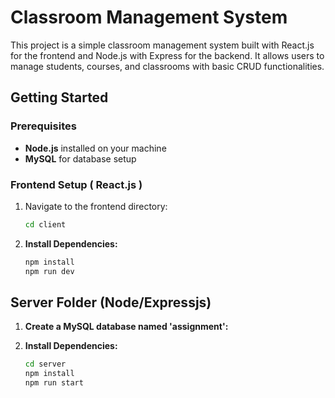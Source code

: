 # Classroom Management System

This project is a simple classroom management system built with React.js for the frontend and Node.js with Express for the backend. It allows users to manage students, courses, and classrooms with basic CRUD functionalities.

## Getting Started

### Prerequisites

- **Node.js** installed on your machine
- **MySQL** for database setup

### Frontend Setup ( React.js )

1. Navigate to the frontend directory:
   ```bash
   cd client
     ```

2. **Install Dependencies:**
   ```bash
   npm install
   npm run dev
   ```

## Server Folder (Node/Expressjs)

1. **Create a MySQL database named 'assignment':**

2. **Install Dependencies:**
   ```bash
   cd server
   npm install
   npm run start
